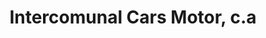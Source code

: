 ---
title: "Intercomunal Cars Motor, c.a"
url: /turmero-maracay/intercomunal-cars-motor-c-a/
shop: Motorrad
---